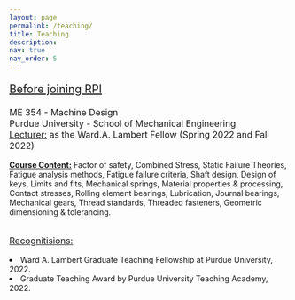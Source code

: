 ```yaml
---
layout: page
permalink: /teaching/
title: Teaching
description:  
nav: true
nav_order: 5
---
```


<p style="font-size: 20px;">  <u>Before joining RPI</u><br>
<p style="font-size: 16px;">ME 354 - Machine Design<br>Purdue University - School of Mechanical Engineering <br> <u>Lecturer:</u> as the Ward.A. Lambert Fellow (Spring 2022 and Fall 2022) <br></p>

 <u><b>Course Content:</b></u> Factor of safety, Combined Stress, Static Failure Theories, Fatigue analysis methods, Fatigue failure criteria, Shaft design, Design of keys, Limits and fits, Mechanical springs, Material properties & processing, Contact stresses, Rolling element bearings, Lubrication, Journal bearings, Mechanical gears, Thread standards, Threaded fasteners, Geometric dimensioning & tolerancing. 
 <br>
 <br>
  <p style="font-size: 16px;"> <u>Recognitisions:</u> 
 <li>Ward A. Lambert Graduate Teaching Fellowship at Purdue University, 2022.
</li> 
<li>Graduate Teaching Award by Purdue University Teaching Academy, 2022.
</li>  

